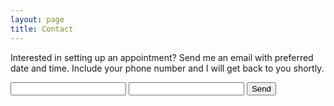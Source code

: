 ```yaml
---
layout: page
title: Contact
---
```


Interested in setting up an appointment?  Send me an email with preferred date and time.  Include your phone number and I will get back to you shortly.    

<form action="https://formspree.io/mary@handandheartmassage.com"
      method="POST">
    <input type="text" name="name">
    <input type="email" name="_replyto">
    <input type="submit" value="Send">
</form>
